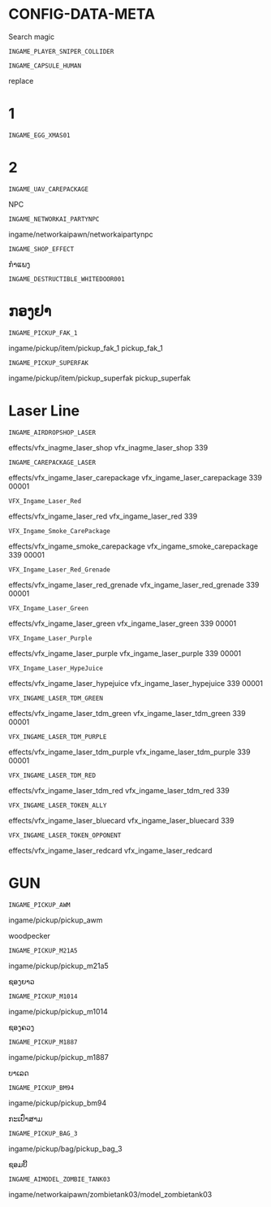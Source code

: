 # CONFIG-DATA-META
Search magic 
```
INGAME_PLAYER_SNIPER_COLLIDER
```
```
INGAME_CAPSULE_HUMAN
```
replace 
# 1
```
INGAME_EGG_XMAS01
```
# 2
```
INGAME_UAV_CAREPACKAGE
```
NPC
```
INGAME_NETWORKAI_PARTYNPC
```
ingame/networkaipawn/networkaipartynpc
```
INGAME_SHOP_EFFECT
```
ກຳແພງ
```
INGAME_DESTRUCTIBLE_WHITEDOOR001
```
# ກອງຢາ 
```
INGAME_PICKUP_FAK_1
```
ingame/pickup/item/pickup_fak_1
pickup_fak_1
```
INGAME_PICKUP_SUPERFAK
```
ingame/pickup/item/pickup_superfak
pickup_superfak
# Laser Line
```
INGAME_AIRDROPSHOP_LASER
```
effects/vfx_inagme_laser_shop
vfx_inagme_laser_shop
339
```
INGAME_CAREPACKAGE_LASER
```
effects/vfx_ingame_laser_carepackage
vfx_ingame_laser_carepackage
339
00001
```
VFX_Ingame_Laser_Red
```
effects/vfx_ingame_laser_red
vfx_ingame_laser_red
339
```
VFX_Ingame_Smoke_CarePackage
```
effects/vfx_ingame_smoke_carepackage
vfx_ingame_smoke_carepackage
339
00001
```
VFX_Ingame_Laser_Red_Grenade
```
effects/vfx_ingame_laser_red_grenade
vfx_ingame_laser_red_grenade
339
00001
```
VFX_Ingame_Laser_Green
```
effects/vfx_ingame_laser_green
vfx_ingame_laser_green
339
00001
```
VFX_Ingame_Laser_Purple
```
effects/vfx_ingame_laser_purple
vfx_ingame_laser_purple
339
00001
```
VFX_Ingame_Laser_HypeJuice
```
effects/vfx_ingame_laser_hypejuice
vfx_ingame_laser_hypejuice
339
00001
```
VFX_INGAME_LASER_TDM_GREEN
```
effects/vfx_ingame_laser_tdm_green
vfx_ingame_laser_tdm_green
339
00001
```
VFX_INGAME_LASER_TDM_PURPLE
```
effects/vfx_ingame_laser_tdm_purple
vfx_ingame_laser_tdm_purple
339
00001
```
VFX_INGAME_LASER_TDM_RED
```
effects/vfx_ingame_laser_tdm_red
vfx_ingame_laser_tdm_red
339
```
VFX_INGAME_LASER_TOKEN_ALLY
```
effects/vfx_ingame_laser_bluecard
vfx_ingame_laser_bluecard
339
```
VFX_INGAME_LASER_TOKEN_OPPONENT
```
effects/vfx_ingame_laser_redcard
vfx_ingame_laser_redcard

# GUN

```
INGAME_PICKUP_AWM
```
ingame/pickup/pickup_awm

woodpecker
```
INGAME_PICKUP_M21A5
```
ingame/pickup/pickup_m21a5

ຊອງຍາວ
```
INGAME_PICKUP_M1014
```
ingame/pickup/pickup_m1014

ຊອງຄວງ 
```
INGAME_PICKUP_M1887
```
ingame/pickup/pickup_m1887

ບາເລດ
```
INGAME_PICKUP_BM94
```
ingame/pickup/pickup_bm94

ກະເປົ໋າສາມ
```
INGAME_PICKUP_BAG_3
```
ingame/pickup/bag/pickup_bag_3

ຊອມບີ້
```
INGAME_AIMODEL_ZOMBIE_TANK03
```
ingame/networkaipawn/zombietank03/model_zombietank03

